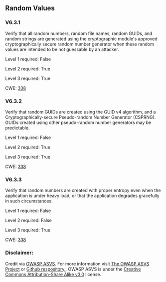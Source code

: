 ##  Random Values

### V6.3.1

Verify that all random numbers, random file names, random GUIDs, and random strings are generated using the cryptographic module's approved cryptographically secure random number generator when these random values are intended to be not guessable by an attacker.

Level 1 required: False

Level 2 required: True

Level 3 required: True

CWE: [338](https://cwe.mitre.org/data/definitions/338)

### V6.3.2

Verify that random GUIDs are created using the GUID v4 algorithm, and a Cryptographically-secure Pseudo-random Number Generator (CSPRNG). GUIDs created using other pseudo-random number generators may be predictable.

Level 1 required: False

Level 2 required: True

Level 3 required: True

CWE: [338](https://cwe.mitre.org/data/definitions/338)

### V6.3.3

Verify that random numbers are created with proper entropy even when the application is under heavy load, or that the application degrades gracefully in such circumstances.

Level 1 required: False

Level 2 required: False

Level 3 required: True

CWE: [338](https://cwe.mitre.org/data/definitions/338)



### Disclaimer:

Credit via [OWASP ASVS](https://owasp.org/www-project-application-security-verification-standard/). For more information visit [The OWASP ASVS Project](https://owasp.org/www-project-application-security-verification-standard/) or [Github respository.](https://github.com/OWASP/ASVS). OWASP ASVS is under the [Creative Commons Attribution-Share Alike v3.0](https://creativecommons.org/licenses/by-sa/3.0/) license.
